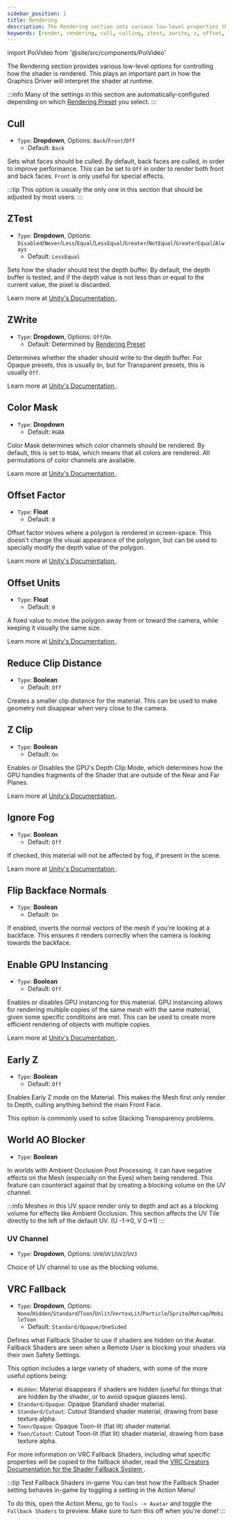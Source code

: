 ```yaml
---
sidebar_position: 1
title: Rendering
description: The Rendering section sets various low-level properties that control how the shader is rendered. It directly influences how the Graphics Driver will interpret Poiyomi Shaders at runtime.
keywords: [render, rendering, cull, culling, ztest, zwrite, z, offset, instancing, gpu, early, early z, vrc, fallback, poiyomi, shader]
---
```

import PoiVideo from '@site/src/components/PoiVideo'

The Rendering section provides various low-level options for controlling how the shader is rendered. This plays an important part in how the Graphics Driver will interpret the shader at runtime.

:::info
Many of the settings in this section are automatically-configured depending on which [Rendering Preset](/docs/general/render-preset.md) you select.
:::

## Cull

- `Type`: **Dropdown**, Options: `Back`/`Front`/`Off`
  - Default: `Back`

Sets what faces should be culled. By default, back faces are culled, in order to improve performance. This can be set to `Off` in order to render both front and back faces. `Front` is only useful for special effects.

:::tip
This option is usually the only one in this section that should be adjusted by most users.
:::

## ZTest

- `Type`: **Dropdown**, Options: `Disabled`/`Never`/`Less`/`Equal`/`LessEqual`/`Greater`/`NotEqual`/`GreaterEqual`/`Always`
  - Default: `LessEqual`

Sets how the shader should test the depth buffer. By default, the depth buffer is tested, and if the depth value is not less than or equal to the current value, the pixel is discarded.

Learn more at [Unity's Documentation <FAIcon icon="fa-solid fa-square-arrow-up-right"/>](https://docs.unity3d.com/Manual/SL-ZTest.html).

## ZWrite

- `Type`: **Dropdown**, Options: `Off`/`On`
  - Default: Determined by [Rendering Preset](/docs/general/render-preset.md)

Determines whether the shader should write to the depth buffer. For Opaque presets, this is usually `On`, but for Transparent presets, this is usually `Off`.

Learn more at [Unity's Documentation <FAIcon icon="fa-solid fa-square-arrow-up-right"/>](https://docs.unity3d.com/Manual/SL-ZWrite.html).

## Color Mask

- `Type`: **Dropdown**
  - Default: `RGBA`

Color Mask determines which color channels should be rendered. By default, this is set to `RGBA`, which means that all colors are rendered. All permutations of color channels are available.

Learn more at [Unity's Documentation <FAIcon icon="fa-solid fa-square-arrow-up-right"/>](https://docs.unity3d.com/Manual/SL-ColorMask.html).

## Offset Factor

- `Type`: **Float**
  - Default: `0`

Offset factor moves where a polygon is rendered in screen-space. This doesn't change the visual appearance of the polygon, but can be used to specially modify the depth value of the polygon.

Learn more at [Unity's Documentation <FAIcon icon="fa-solid fa-square-arrow-up-right"/>](https://docs.unity3d.com/Manual/SL-Offset.html).

## Offset Units

- `Type`: **Float**
  - Default: `0`

A fixed value to move the polygon away from or toward the camera, while keeping it visually the same size.

Learn more at [Unity's Documentation <FAIcon icon="fa-solid fa-square-arrow-up-right"/>](https://docs.unity3d.com/Manual/SL-Offset.html).

## Reduce Clip Distance

- `Type`: **Boolean**
  - Default: `Off`

Creates a smaller clip distance for the material. This can be used to make geometry not disappear when very close to the camera.

## Z Clip

- `Type`: **Boolean**
  - Default: `On`

Enables or Disables the GPU's Depth Clip Mode, which determines how the GPU handles fragments of the Shader that are outside of the Near and Far Planes.

Learn more at [Unity's Documentation <FAIcon icon="fa-solid fa-square-arrow-up-right"/>](https://docs.unity3d.com/Manual/SL-ZClip.html).

## Ignore Fog

- `Type`: **Boolean**
  - Default: `Off`

If checked, this material will not be affected by fog, if present in the scene.

Learn more at [Unity's Documentation <FAIcon icon="fa-solid fa-square-arrow-up-right"/>](https://docs.unity3d.com/2018.3/Documentation/Manual/PostProcessing-Fog.html).

## Flip Backface Normals

- `Type`: **Boolean**
  - Default: `On`

If enabled, inverts the normal vectors of the mesh if you're looking at a backface. This ensures it renders correctly when the camera is looking towards the backface.

## Enable GPU Instancing

- `Type`: **Boolean**
  - Default: `Off`

Enables or disables GPU instancing for this material. GPU instancing allows for rendering multiple copies of the same mesh with the same material, given some specific conditions are met. This can be used to create more efficient rendering of objects with multiple copies.

Learn more at [Unity's Documentation <FAIcon icon="fa-solid fa-square-arrow-up-right"/>](https://docs.unity3d.com/Manual/GPUInstancing.html).

## Early Z

- `Type`: **Boolean**
  - Default: `Off`

Enables Early Z mode on the Material. This makes the Mesh first only render to Depth, culling anything behind the main Front Face.

This option is commonly used to solve Stacking Transparency problems.

## World AO Blocker

- `Type`: **Boolean**

In worlds with Ambient Occlusion Post Processing, it can have negative effects on the Mesh (especially on the Eyes) when being rendered. This feature can counteract against that by creating a blocking volume on the UV channel.

:::info
Meshes in this UV space render only to depth and act as a blocking volume for effects like Ambient Occlusion. This section affects the UV Tile directly to the left of the default UV. (U -1->0, V 0->1)
:::

### UV Channel

- `Type`: **Dropdown**, Options: `UV0`/`UV1`/`UV2`/`UV3`

Choice of UV channel to use as the blocking volume.

## VRC Fallback

- `Type`: **Dropdown**, Options: `None`/`Hidden`/`Standard`/`Toon`/`Unlit`/`VertexLit`/`Particle`/`Sprite`/`Matcap`/`MobileToon`
  - Default: `Standard/Opaque/OneSided`

Defines what Fallback Shader to use if shaders are hidden on the Avatar. Fallback Shaders are seen when a Remote User is blocking your shaders via their own Safety Settings.

This option includes a large variety of shaders, with some of the more useful options being:

- `Hidden`: Material disappears if shaders are hidden (useful for things that are hidden by the shader, or to avoid opaque glasses lens).
- `Standard/Opaque`: Opaque Standard shader material.
- `Standard/Cutout`: Cutout Standard shader material, drawing from base texture alpha.
- `Toon/Opaque`: Opaque Toon-lit (flat lit) shader material.
- `Toon/Cutout`: Cutout Toon-lit (flat lit) shader material, drawing from base texture alpha.

For more information on VRC Fallback Shaders, including what specific properties will be copied to the fallback shader, read the [VRC Creators Documentation for the Shader Fallback System <FAIcon icon="fa-solid fa-square-arrow-up-right"/>](https://creators.vrchat.com/avatars/shader-fallback-system/).

:::tip Test Fallback Shaders in-game
You can test how the Fallback Shader setting behaves in-game by toggling a setting in the Action Menu!

To do this, open the Action Menu, go to `Tools -> Avatar` and toggle the `Fallback Shaders` to preview. Make sure to turn this off when you're done!
:::